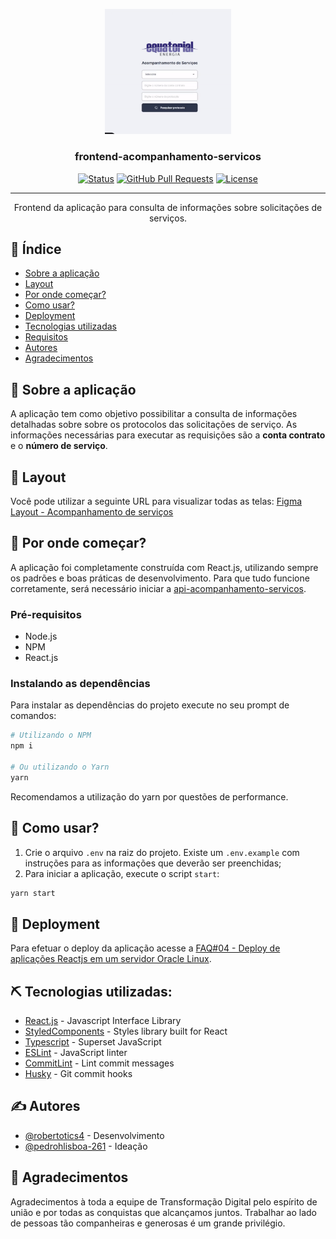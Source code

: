 <p align="center">
  <a href="" rel="noopener">
 <img width="40%" src=".github/capa.gif" alt="Equatorial Energia"></a>
</p>

<h3 align="center">frontend-acompanhamento-servicos</h3>

<div align="center">

[![Status](https://img.shields.io/badge/status-active-success.svg)]()
[![GitHub Pull Requests](https://img.shields.io/github/issues-pr/kylelobo/The-Documentation-Compendium.svg)](https://github.com/kylelobo/The-Documentation-Compendium/pulls)
[![License](https://img.shields.io/badge/license-MIT-blue.svg)](/LICENSE)

</div>

---

<p align="center"> Frontend da aplicação para consulta de informações sobre solicitações de serviços.
    <br>
</p>

## 📝 Índice

- [Sobre a aplicação](#sobre)
- [Layout](#layout)
- [Por onde começar?](#inicio)
- [Como usar?](#como_usar)
- [Deployment](#deployment)
- [Tecnologias utilizadas](#techs)
- [Requisitos](./REQUIREMENTS.md)
- [Autores](#autores)
- [Agradecimentos](#agradecimentos)

## 🧐 Sobre a aplicação <a name = "sobre"></a>

A aplicação tem como objetivo possibilitar a consulta de informações detalhadas sobre sobre os protocolos das solicitações de serviço. As informações necessárias para executar as requisições são a **conta contrato** e o **número de serviço**.

## 🎨 Layout <a name = "layout"></a>

Você pode utilizar a seguinte URL para visualizar todas as telas:
[Figma Layout - Acompanhamento de serviços](https://www.figma.com/file/6T9fuVkQ1reC5duqnibk1I/Acompanhamento-de-solicita%C3%A7%C3%B5es?node-id=0%3A1)

## 🏁 Por onde começar? <a name = "inicio"></a>

A aplicação foi completamente construída com React.js, utilizando sempre os padrões e boas práticas de desenvolvimento. Para que tudo funcione corretamente, será necessário iniciar a [api-acompanhamento-servicos](https://github.com/sdigital-eqt/api-acompanhamento-servicos).

### Pré-requisitos

- Node.js
- NPM
- React.js

### Instalando as dependências

Para instalar as dependências do projeto execute no seu prompt de comandos:

```bash
# Utilizando o NPM
npm i

# Ou utilizando o Yarn
yarn
```

Recomendamos a utilização do yarn por questões de performance.

## 🎈 Como usar? <a name="como_usar"></a>

1. Crie o arquivo `.env` na raiz do projeto. Existe um `.env.example` com instruções para as informações que deverão ser preenchidas;
2. Para iniciar a aplicação, execute o script `start`:

```bash
yarn start
```

## 🚀 Deployment <a name = "deployment"></a>

Para efetuar o deploy da aplicação acesse a [FAQ#04 - Deploy de aplicações Reactjs em um servidor Oracle Linux](https://grupoequatorialenergia.sharepoint.com/sites/DevelopersEquatorial/Documentos%20Compartilhados/Forms/AllItems.aspx?FolderCTID=0x012000FCBDFC09A4504F438F4A4FBE3D03A950&id=%2Fsites%2FDevelopersEquatorial%2FDocumentos%20Compartilhados%2FFAQ%2FFAQ%2304%20%2D%20Deploy%20de%20aplica%C3%A7%C3%B5es%20Reactjs%20em%20um%20servidor%20Oracle%20Linux%2Epdf&parent=%2Fsites%2FDevelopersEquatorial%2FDocumentos%20Compartilhados%2FFAQ).

## ⛏️ Tecnologias utilizadas: <a name = "techs"></a>

- [React.js](https://nodejs.org/en/) - Javascript Interface Library
- [StyledComponents](https://styled-components.com/) - Styles library built for React
- [Typescript](https://www.mongodb.com/) - Superset JavaScript
- [ESLint](https://vuejs.org/) - JavaScript linter
- [CommitLint](https://commitlint.js.org/#/) - Lint commit messages
- [Husky](https://typicode.github.io/husky/#/) - Git commit hooks

## ✍️ Autores <a name = "autores"></a>

- [@robertotics4](https://github.com/robertotics4) - Desenvolvimento
- [@pedrohlisboa-261](https://github.com/pedrohlisboa-261) - Ideação

## 🎉 Agradecimentos <a name = "agradecimentos"></a>

Agradecimentos à toda a equipe de Transformação Digital pelo espírito de união e por todas as conquistas que alcançamos juntos. Trabalhar ao lado de pessoas tão companheiras e generosas é um grande privilégio.
